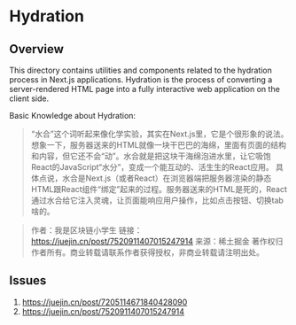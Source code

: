 # Hydration

## Overview

This directory contains utilities and components related to the hydration process in Next.js applications. Hydration is the process of converting a server-rendered HTML page into a fully interactive web application on the client side.

Basic Knowledge about Hydration:

> “水合”这个词听起来像化学实验，其实在Next.js里，它是个很形象的说法。想象一下，服务器送来的HTML就像一块干巴巴的海绵，里面有页面的结构和内容，但它还不会“动”。水合就是把这块干海绵泡进水里，让它吸饱React的JavaScript“水分”，变成一个能互动的、活生生的React应用。
具体点说，水合是Next.js（或者React）在浏览器端把服务器渲染的静态HTML跟React组件“绑定”起来的过程。服务器送来的HTML是死的，React通过水合给它注入灵魂，让页面能响应用户操作，比如点击按钮、切换tab啥的。

>作者：我是区块链小学生
链接：https://juejin.cn/post/7520911407015247914
来源：稀土掘金
著作权归作者所有。商业转载请联系作者获得授权，非商业转载请注明出处。

## Issues

1. https://juejin.cn/post/7205114671840428090
2. https://juejin.cn/post/7520911407015247914
